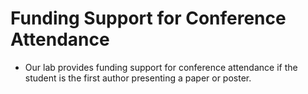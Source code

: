 # Funding Support for Conference Attendance

- Our lab provides funding support for conference attendance if the student is the first author presenting a paper or poster.
